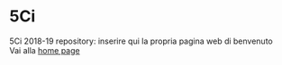 # 5Ci
5Ci 2018-19 repository: 
inserire qui la propria pagina web di benvenuto
<br>
Vai alla <a href="5Ci/prova1.html">home page</a>
